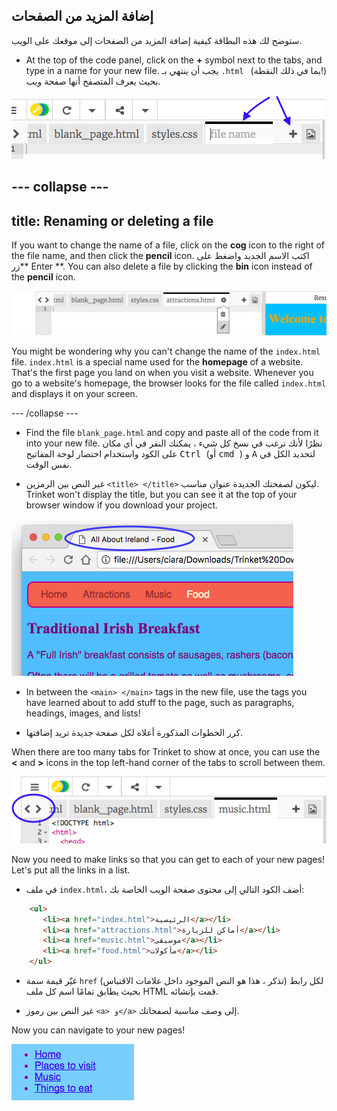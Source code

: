 ## إضافة المزيد من الصفحات

ستوضح لك هذه البطاقة كيفية إضافة المزيد من الصفحات إلى موقعك على الويب.

- At the top of the code panel, click on the **+** symbol next to the tabs, and type in a name for your new file. يجب أن ينتهي بـ `.html ` (بما في ذلك النقطة!) بحيث يعرف المتصفح أنها صفحة ويب.

![إضافة ملف جديد في Trinket](images/tktNewFileArrows.png)

## \--- collapse \---

## title: Renaming or deleting a file

If you want to change the name of a file, click on the **cog** icon to the right of the file name, and then click the **pencil** icon. اكتب الاسم الجديد واضغط على زر** Enter **. You can also delete a file by clicking the **bin** icon instead of the **pencil** icon.

![](images/EditFilename.png)

You might be wondering why you can't change the name of the `index.html` file. `index.html` is a special name used for the **homepage** of a website. That's the first page you land on when you visit a website. Whenever you go to a website's homepage, the browser looks for the file called `index.html` and displays it on your screen.

\--- /collapse \---

- Find the file `blank_page.html` and copy and paste all of the code from it into your new file. نظرًا لأنك ترغب في نسخ كل شيء ، يمكنك النقر في أي مكان على الكود واستخدام اختصار لوحة المفاتيح <kbd> Ctrl </kbd> (أو <kbd> cmd </kbd>) و <kbd>A</kbd> لتحديد الكل في نفس الوقت.

- غير النص بين الرمزين `<title> </title>` ليكون لصفحتك الجديدة عنوان مناسب. Trinket won't display the title, but you can see it at the top of your browser window if you download your project.

![The page title showing in the browser tab](images/egLocalFileWindowTitle.png)

- In between the `<main> </main>` tags in the new file, use the tags you have learned about to add stuff to the page, such as paragraphs, headings, images, and lists!

- كرر الخطوات المذكورة أعلاه لكل صفحة جديدة تريد إضافتها.

When there are too many tabs for Trinket to show at once, you can use the **<** and **>** icons in the top left-hand corner of the tabs to scroll between them.

![The buttons for scrolling the tabs](images/tktScrollTabIcons.png)

Now you need to make links so that you can get to each of your new pages! Let's put all the links in a list.

- في ملف ` index.html `، أضف الكود التالي إلى محتوى صفحة الويب الخاصة بك:

```html
    <ul>
       <li><a href="index.html">الرئيسية</a></li>
       <li><a href="attractions.html">أماكن للزيارة</a></li>
       <li><a href="music.html">موسيقى</a></li>
       <li><a href="food.html">مأكولات</a></li>
    </ul>
```

- غيّر قيمة سمة `href` لكل رابط (تذكر ، هذا هو النص الموجود داخل علامات الاقتباس) بحيث يطابق تمامًا اسم كل ملف HTML قمت بإنشائه.

- غير النص بين رموز `<a> و</a>` إلى وصف مناسبة لصفحاتك.

Now you can navigate to your new pages!

![Example list of links on a web page](images/egListOfPageLinks.png)